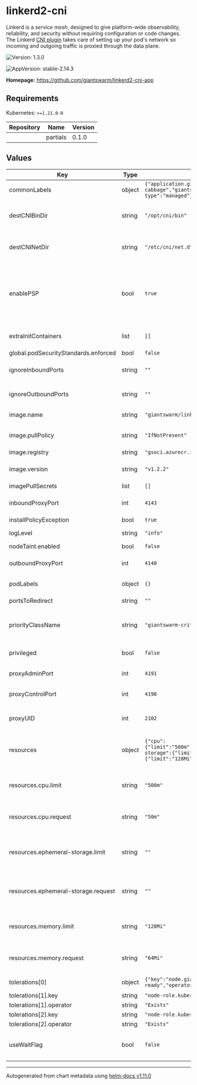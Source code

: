 # linkerd2-cni

Linkerd is a *service mesh*, designed to give platform-wide observability,
reliability, and security without requiring configuration or code changes. The
Linkerd [CNI plugin](https://linkerd.io/2/features/cni/) takes care of setting
up your pod's network so  incoming and outgoing traffic is proxied through the
data plane.

![Version: 1.3.0](https://img.shields.io/badge/Version-1.3.0-informational?style=flat-square)

![AppVersion: stable-2.14.3](https://img.shields.io/badge/AppVersion-stable--2.14.3-informational?style=flat-square)

**Homepage:** <https://github.com/giantswarm/linkerd2-cni-app>

## Requirements

Kubernetes: `>=1.21.0-0`

| Repository | Name | Version |
|------------|------|---------|
|  | partials | 0.1.0 |

## Values

| Key | Type | Default | Description |
|-----|------|---------|-------------|
| commonLabels | object | `{"application.giantswarm.io/team":"team-cabbage","giantswarm.io/service-type":"managed"}` | Labels to apply to all resources |
| destCNIBinDir | string | `"/opt/cni/bin"` | Directory on the host where the CNI configuration will be placed |
| destCNINetDir | string | `"/etc/cni/net.d"` | Directory on the host where the CNI plugin binaries reside |
| enablePSP | bool | `true` | Add a PSP resource and bind it to the linkerd-cni ServiceAccounts. Note PSP has been deprecated since k8s v1.21 |
| extraInitContainers | list | `[]` | Add additional initContainers to the daemonset |
| global.podSecurityStandards.enforced | bool | `false` |  |
| ignoreInboundPorts | string | `""` | Default set of inbound ports to skip via iptables |
| ignoreOutboundPorts | string | `""` | Default set of outbound ports to skip via iptables |
| image.name | string | `"giantswarm/linkerd2-cni-plugin"` | Docker image for the CNI plugin |
| image.pullPolicy | string | `"IfNotPresent"` | Pull policy for the linkerd-cni container |
| image.registry | string | `"gsoci.azurecr.io"` |  |
| image.version | string | `"v1.2.2"` | Tag for the CNI container Docker image |
| imagePullSecrets | list | `[]` |  |
| inboundProxyPort | int | `4143` | Inbound port for the proxy container |
| installPolicyException | bool | `true` |  |
| logLevel | string | `"info"` | Log level for the CNI plugin |
| nodeTaint.enabled | bool | `false` |  |
| outboundProxyPort | int | `4140` | Outbound port for the proxy container |
| podLabels | object | `{}` | Additional labels to add to all pods |
| portsToRedirect | string | `""` | Ports to redirect to proxy |
| priorityClassName | string | `"giantswarm-critical"` | Kubernetes priorityClassName for the CNI plugin's Pods |
| privileged | bool | `false` | Run the install-cni container in privileged mode |
| proxyAdminPort | int | `4191` | Admin port for the proxy container |
| proxyControlPort | int | `4190` | Control port for the proxy container |
| proxyUID | int | `2102` | User id under which the proxy shall be ran |
| resources | object | `{"cpu":{"limit":"500m","request":"50m"},"ephemeral-storage":{"limit":"","request":""},"memory":{"limit":"128Mi","request":"64Mi"}}` | Resource requests and limits for linkerd-cni daemonset containers |
| resources.cpu.limit | string | `"500m"` | Maximum amount of CPU units that the cni container can use |
| resources.cpu.request | string | `"50m"` | Amount of CPU units that the cni container requests |
| resources.ephemeral-storage.limit | string | `""` | Maximum amount of ephemeral storage that the cni container can use |
| resources.ephemeral-storage.request | string | `""` | Amount of ephemeral storage that the cni container requests |
| resources.memory.limit | string | `"128Mi"` | Maximum amount of memory that the cni container can use |
| resources.memory.request | string | `"64Mi"` | Amount of memory that the cni container requests |
| tolerations[0] | object | `{"key":"node.giantswarm.io/mesh-not-ready","operator":"Exists"}` | toleration properties |
| tolerations[1].key | string | `"node-role.kubernetes.io/master"` |  |
| tolerations[1].operator | string | `"Exists"` |  |
| tolerations[2].key | string | `"node-role.kubernetes.io/control-plane"` |  |
| tolerations[2].operator | string | `"Exists"` |  |
| useWaitFlag | bool | `false` | Configures the CNI plugin to use the -w flag for the iptables command |

----------------------------------------------
Autogenerated from chart metadata using [helm-docs v1.11.0](https://github.com/norwoodj/helm-docs/releases/v1.11.0)
